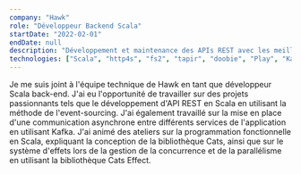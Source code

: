 ```yaml
---
company: "Hawk"
role: "Développeur Backend Scala"
startDate: "2022-02-01"
endDate: null
description: "Développement et maintenance des APIs REST avec les meilleures pratiques en Scala et en programmation fonctionnelle, organisation et animation d'ateliers sur la programmation fonctionnelle et les systèmes d'effets"
technologies: ["Scala", "http4s", "fs2", "tapir", "doobie", "Play", "Kafka"]
---
```


Je me suis joint à l'équipe technique de Hawk en tant que développeur Scala back-end. J'ai eu l'opportunité de travailler sur des projets passionnants tels que le développement d'API REST en Scala en utilisant la méthode de l'event-sourcing. J'ai également travaillé sur la mise en place d'une communication asynchrone entre différents services de l'application en utilisant Kafka. J'ai animé des ateliers sur la programmation fonctionnelle en Scala, expliquant la conception de la bibliothèque Cats, ainsi que sur le système d'effets lors de la gestion de la concurrence et de la parallélisme en utilisant la bibliothèque Cats Effect.

